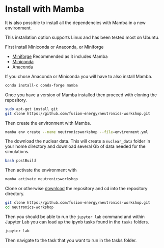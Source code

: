 # Install with Mamba

It is also possible to install all the dependencies with Mamba in a new environment.

This installation option supports Linux and has been tested most on Ubuntu.

First install Miniconda or Anaconda, or Miniforge

- [Miniforge](https://github.com/conda-forge/miniforge) Recommended as it includes Mamba
- [Miniconda](https://docs.conda.io/en/latest/miniconda.html)
- [Anaconda](https://www.anaconda.com)

If you chose Anaconda or Miniconda you will have to also install Mamba.
```bash
conda install-c conda-forge mamba
```

Once you have a version of Mamba installed then proceed with cloning the repository.

```bash
sudo apt-get install git
git clone https://github.com/fusion-energy/neutronics-workshop.git
```

Then create the environment with Mamba.

```bash
mamba env create --name neutronicsworkshop --file=environment.yml
```

The download the nuclear data. This will create a ```nuclear_data``` folder in your home directory and download several Gb of data needed for the simulations.

```bash
bash postBuild
```

Then activate the environment with  
```bash
mamba activate neutronicsworkshop
```

Clone or otherwise [download](https://github.com/fusion-energy/neutronics-workshop/archive/refs/heads/main.zip) the repository and cd into the repository directory.

```bash
git clone https://github.com/fusion-energy/neutronics-workshop.git
cd neutronics-workshop
```

Then you should be able to run the ```jupyter lab``` command and within Jupyter Lab you can load up the ipynb tasks found in the ```tasks``` folders.

```bash
jupyter lab
```

Then navigate to the task that you want to run in the tasks folder.
